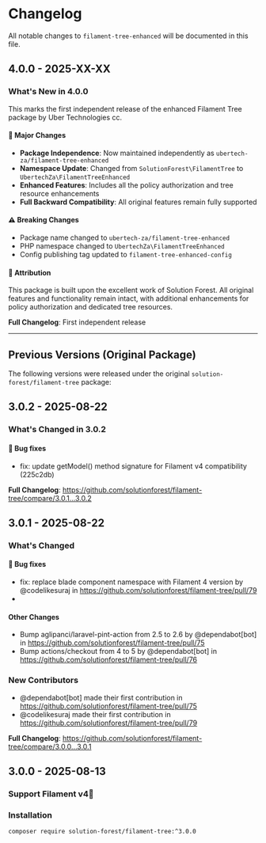 # Changelog

All notable changes to `filament-tree-enhanced` will be documented in this file.

## 4.0.0 - 2025-XX-XX

### What's New in 4.0.0

This marks the first independent release of the enhanced Filament Tree package by Uber Technologies cc.

#### 🚀 Major Changes

- **Package Independence**: Now maintained independently as `ubertech-za/filament-tree-enhanced`
- **Namespace Update**: Changed from `SolutionForest\FilamentTree` to `UbertechZa\FilamentTreeEnhanced`
- **Enhanced Features**: Includes all the policy authorization and tree resource enhancements
- **Full Backward Compatibility**: All original features remain fully supported

#### ⚠️ Breaking Changes

- Package name changed to `ubertech-za/filament-tree-enhanced`
- PHP namespace changed to `UbertechZa\FilamentTreeEnhanced`
- Config publishing tag updated to `filament-tree-enhanced-config`

#### 📝 Attribution

This package is built upon the excellent work of Solution Forest. All original features and functionality remain intact, with additional enhancements for policy authorization and dedicated tree resources.

**Full Changelog**: First independent release

---

## Previous Versions (Original Package)

The following versions were released under the original `solution-forest/filament-tree` package:

## 3.0.2 - 2025-08-22

### What's Changed in 3.0.2

#### 🐛 Bug fixes

- fix: update getModel() method signature for Filament v4 compatibility (225c2db)

**Full Changelog**: https://github.com/solutionforest/filament-tree/compare/3.0.1...3.0.2

## 3.0.1 - 2025-08-22

<!-- Release notes generated using configuration in .github/release.yml at 3.x -->
### What's Changed

#### 🐛 Bug fixes

* fix: replace blade component namespace with Filament 4 version by @codelikesuraj in https://github.com/solutionforest/filament-tree/pull/79
* 

#### Other Changes

* Bump aglipanci/laravel-pint-action from 2.5 to 2.6 by @dependabot[bot] in https://github.com/solutionforest/filament-tree/pull/75
* Bump actions/checkout from 4 to 5 by @dependabot[bot] in https://github.com/solutionforest/filament-tree/pull/76

### New Contributors

* @dependabot[bot] made their first contribution in https://github.com/solutionforest/filament-tree/pull/75
* @codelikesuraj made their first contribution in https://github.com/solutionforest/filament-tree/pull/79

**Full Changelog**: https://github.com/solutionforest/filament-tree/compare/3.0.0...3.0.1

## 3.0.0 - 2025-08-13

### Support Filament v4🎉

### Installation

```bash
composer require solution-forest/filament-tree:^3.0.0



```